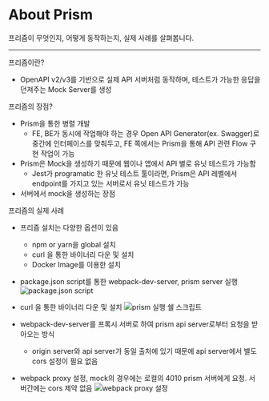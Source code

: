 # About Prism

프리즘이 무엇인지, 어떻게 동작하는지, 실제 사례를 살펴봅니다.

----

프리즘이란?

- OpenAPI v2/v3를 기반으로 실제 API 서버처럼 동작하며, 테스트가 가능한 응답을 던져주는 Mock Server를 생성

프리즘의 장점?

- Prism을 통한 병렬 개발
  - FE, BE가 동시에 작업해야 하는 경우 Open API Generator(ex. Swagger)로 중간에 인터페이스를 맞춰두고, FE 쪽에서는 Prism을 통해 API 관련 Flow 구현 작업이 가능
- Prism은 Mock을 생성하기 때문에 웹이나 앱에서 API 별로 유닛 테스트가 가능함
  - Jest가 programatic 한 유닛 테스트 툴이라면, Prism은 API 레벨에서 endpoint를 가지고 있는 서버로서 유닛 테스트가 가능
- 서버에서 mock을 생성하는 장점

프리즘의 실제 사례

- 프리즘 설치는 다양한 옵션이 있음
  - npm or yarn을 global 설치
  - curl 을 통한 바이너리 다운 및 설치
  - Docker Image를 이용한 설치

- package.json script를 통한 webpack-dev-server, prism server 실행
![package.json script](https://user-images.githubusercontent.com/56418546/100434051-46e22c80-30df-11eb-8adc-7f8a5ad5cb0f.png)

- curl 을 통한 바이너리 다운 및 설치
![prism 실행 쉘 스크립트](https://user-images.githubusercontent.com/56418546/100434061-49448680-30df-11eb-844a-8ec0a2b80270.png)

- webpack-dev-server를 프록시 서버로 하여 prism api server로부터 요청을 받아오는 방식
  - origin server와 api server가 동일 출처에 있기 때문에 api server에서 별도 cors 설정이 필요 없음

- webpack proxy 설정, mock의 경우에는 로컬의 4010 prism 서버에게 요청. 서버간에는 cors 제약 없음
![webpack proxy 설정](https://user-images.githubusercontent.com/56418546/100433479-7f353b00-30de-11eb-950b-dc730b1b06a1.png)